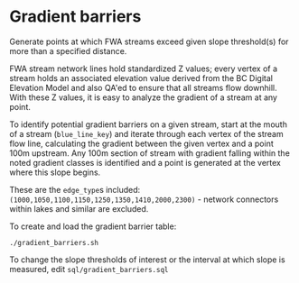 # Gradient barriers

Generate points at which FWA streams exceed given slope threshold(s) for more than a specified distance.

FWA stream network lines hold standardized Z values; every vertex of a stream holds an associated elevation value
derived from the BC Digital Elevation Model and also QA'ed to ensure that all streams flow downhill. With these Z
values, it is easy to analyze the gradient of a stream at any point.

To identify potential gradient barriers on a given stream, start at the mouth of a stream (`blue_line_key`) and
iterate through each vertex of the stream flow line, calculating the gradient between the given vertex and a
point 100m upstream. Any 100m section of stream with gradient falling within the noted gradient classes is
identified and a point is generated at the vertex where this slope begins.

These are the `edge_type`s included: `(1000,1050,1100,1150,1250,1350,1410,2000,2300)` - network connectors
within lakes and similar are excluded.

To create and load the gradient barrier table:

    ./gradient_barriers.sh

To change the slope thresholds of interest or the interval at which slope is measured, edit `sql/gradient_barriers.sql`